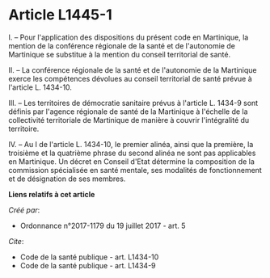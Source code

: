 # Article L1445-1

I. – Pour l'application des dispositions du présent code en Martinique, la mention de la conférence régionale de la santé et
de l'autonomie de Martinique se substitue à la mention du conseil territorial de santé.

II. – La conférence régionale de la santé et de l'autonomie de la Martinique exerce les compétences dévolues au conseil
territorial de santé prévue à l'article L. 1434-10.

III. – Les territoires de démocratie sanitaire prévus à l'article L. 1434-9 sont définis par l'agence régionale de santé de
la Martinique à l'échelle de la collectivité territoriale de Martinique de manière à couvrir l'intégralité du territoire.

IV. – Au I de l'article L. 1434-10, le premier alinéa, ainsi que la première, la troisième et la quatrième phrase du second
alinéa ne sont pas applicables en Martinique. Un décret en Conseil d'Etat détermine la composition de la commission
spécialisée en santé mentale, ses modalités de fonctionnement et de désignation de ses membres.

**Liens relatifs à cet article**

_Créé par_:

  - Ordonnance n°2017-1179 du 19 juillet 2017 - art. 5

_Cite_:

  - Code de la santé publique - art. L1434-10
  - Code de la santé publique - art. L1434-9
